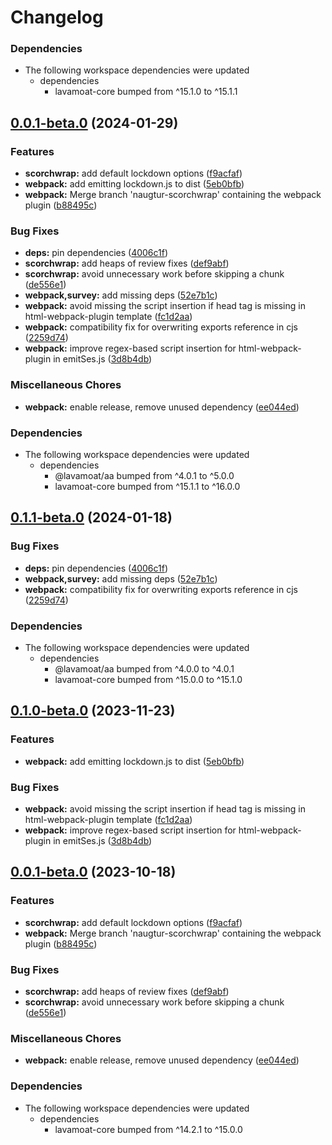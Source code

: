 # Changelog

### Dependencies

* The following workspace dependencies were updated
  * dependencies
    * lavamoat-core bumped from ^15.1.0 to ^15.1.1

## [0.0.1-beta.0](https://github.com/Woodpile37/LavaMoat/compare/webpack-v0.1.2-beta.0...webpack-v0.0.1-beta.0) (2024-01-29)


### Features

* **scorchwrap:** add default lockdown options ([f9acfaf](https://github.com/Woodpile37/LavaMoat/commit/f9acfaf6c47c4d1ac9922acd9a3afe7e7153de4c))
* **webpack:** add emitting lockdown.js to dist ([5eb0bfb](https://github.com/Woodpile37/LavaMoat/commit/5eb0bfbf18936485e627e423c1818e65bdfd111d))
* **webpack:** Merge branch 'naugtur-scorchwrap' containing the webpack plugin ([b88495c](https://github.com/Woodpile37/LavaMoat/commit/b88495c50471bd3347a6a1c4ba18b994458209cf))


### Bug Fixes

* **deps:** pin dependencies ([4006c1f](https://github.com/Woodpile37/LavaMoat/commit/4006c1f386c3024e8a8092ded9b98ede20de084e))
* **scorchwrap:** add heaps of review fixes ([def9abf](https://github.com/Woodpile37/LavaMoat/commit/def9abf045498d3e6149ea9e72d56c5aae92a3f2))
* **scorchwrap:** avoid unnecessary work before skipping a chunk ([de556e1](https://github.com/Woodpile37/LavaMoat/commit/de556e160e6812f4418bf431802b97280eb27edb))
* **webpack,survey:** add missing deps ([52e7b1c](https://github.com/Woodpile37/LavaMoat/commit/52e7b1ce3a3302f119bc5ff44aa298c21f77b255))
* **webpack:** avoid missing the script insertion if head tag is missing in html-webpack-plugin template ([fc1d2aa](https://github.com/Woodpile37/LavaMoat/commit/fc1d2aadc1c7d68a882f71ae696b21f8c09e6f73))
* **webpack:** compatibility fix for overwriting exports reference in cjs ([2259d74](https://github.com/Woodpile37/LavaMoat/commit/2259d74c23f627cb4839370ffc1dc98813b495d6))
* **webpack:** improve regex-based script insertion for html-webpack-plugin in emitSes.js ([3d8b4db](https://github.com/Woodpile37/LavaMoat/commit/3d8b4db8853e6fc8bea133e11e204e7360dcf557))


### Miscellaneous Chores

* **webpack:** enable release, remove unused dependency ([ee044ed](https://github.com/Woodpile37/LavaMoat/commit/ee044ed0ee2ea0d2b7a368aec7d6f7f7d5873b85))


### Dependencies

* The following workspace dependencies were updated
  * dependencies
    * @lavamoat/aa bumped from ^4.0.1 to ^5.0.0
    * lavamoat-core bumped from ^15.1.1 to ^16.0.0

## [0.1.1-beta.0](https://github.com/LavaMoat/LavaMoat/compare/webpack-v0.1.0-beta.0...webpack-v0.1.1-beta.0) (2024-01-18)


### Bug Fixes

* **deps:** pin dependencies ([4006c1f](https://github.com/LavaMoat/LavaMoat/commit/4006c1f386c3024e8a8092ded9b98ede20de084e))
* **webpack,survey:** add missing deps ([52e7b1c](https://github.com/LavaMoat/LavaMoat/commit/52e7b1ce3a3302f119bc5ff44aa298c21f77b255))
* **webpack:** compatibility fix for overwriting exports reference in cjs ([2259d74](https://github.com/LavaMoat/LavaMoat/commit/2259d74c23f627cb4839370ffc1dc98813b495d6))


### Dependencies

* The following workspace dependencies were updated
  * dependencies
    * @lavamoat/aa bumped from ^4.0.0 to ^4.0.1
    * lavamoat-core bumped from ^15.0.0 to ^15.1.0

## [0.1.0-beta.0](https://github.com/LavaMoat/LavaMoat/compare/webpack-v0.0.1-beta.0...webpack-v0.1.0-beta.0) (2023-11-23)


### Features

* **webpack:** add emitting lockdown.js to dist ([5eb0bfb](https://github.com/LavaMoat/LavaMoat/commit/5eb0bfbf18936485e627e423c1818e65bdfd111d))


### Bug Fixes

* **webpack:** avoid missing the script insertion if head tag is missing in html-webpack-plugin template ([fc1d2aa](https://github.com/LavaMoat/LavaMoat/commit/fc1d2aadc1c7d68a882f71ae696b21f8c09e6f73))
* **webpack:** improve regex-based script insertion for html-webpack-plugin in emitSes.js ([3d8b4db](https://github.com/LavaMoat/LavaMoat/commit/3d8b4db8853e6fc8bea133e11e204e7360dcf557))

## [0.0.1-beta.0](https://github.com/LavaMoat/LavaMoat/compare/webpack-v0.0.1-beta.0...webpack-v0.0.1-beta.0) (2023-10-18)


### Features

* **scorchwrap:** add default lockdown options ([f9acfaf](https://github.com/LavaMoat/LavaMoat/commit/f9acfaf6c47c4d1ac9922acd9a3afe7e7153de4c))
* **webpack:** Merge branch 'naugtur-scorchwrap' containing the webpack plugin ([b88495c](https://github.com/LavaMoat/LavaMoat/commit/b88495c50471bd3347a6a1c4ba18b994458209cf))


### Bug Fixes

* **scorchwrap:** add heaps of review fixes ([def9abf](https://github.com/LavaMoat/LavaMoat/commit/def9abf045498d3e6149ea9e72d56c5aae92a3f2))
* **scorchwrap:** avoid unnecessary work before skipping a chunk ([de556e1](https://github.com/LavaMoat/LavaMoat/commit/de556e160e6812f4418bf431802b97280eb27edb))


### Miscellaneous Chores

* **webpack:** enable release, remove unused dependency ([ee044ed](https://github.com/LavaMoat/LavaMoat/commit/ee044ed0ee2ea0d2b7a368aec7d6f7f7d5873b85))


### Dependencies

* The following workspace dependencies were updated
  * dependencies
    * lavamoat-core bumped from ^14.2.1 to ^15.0.0
